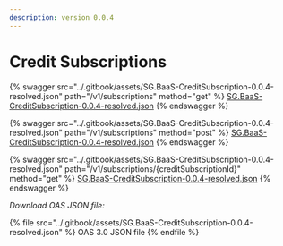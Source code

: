 ```yaml
---
description: version 0.0.4
---
```


# Credit Subscriptions



{% swagger src="../.gitbook/assets/SG.BaaS-CreditSubscription-0.0.4-resolved.json" path="/v1/subscriptions" method="get" %}
[SG.BaaS-CreditSubscription-0.0.4-resolved.json](../.gitbook/assets/SG.BaaS-CreditSubscription-0.0.4-resolved.json)
{% endswagger %}

{% swagger src="../.gitbook/assets/SG.BaaS-CreditSubscription-0.0.4-resolved.json" path="/v1/subscriptions" method="post" %}
[SG.BaaS-CreditSubscription-0.0.4-resolved.json](../.gitbook/assets/SG.BaaS-CreditSubscription-0.0.4-resolved.json)
{% endswagger %}

{% swagger src="../.gitbook/assets/SG.BaaS-CreditSubscription-0.0.4-resolved.json" path="/v1/subscriptions/{creditSubscriptionId}" method="get" %}
[SG.BaaS-CreditSubscription-0.0.4-resolved.json](../.gitbook/assets/SG.BaaS-CreditSubscription-0.0.4-resolved.json)
{% endswagger %}

_Download OAS JSON file:_

{% file src="../.gitbook/assets/SG.BaaS-CreditSubscription-0.0.4-resolved.json" %}
OAS 3.0 JSON file
{% endfile %}

